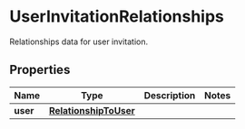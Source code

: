 # UserInvitationRelationships

Relationships data for user invitation.

## Properties

| Name     | Type                                            | Description | Notes |
| -------- | ----------------------------------------------- | ----------- | ----- |
| **user** | [**RelationshipToUser**](RelationshipToUser.md) |             |
